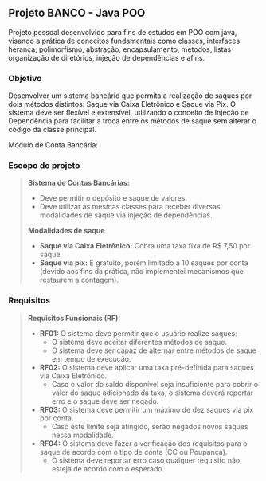 ## Projeto BANCO - Java POO
Projeto pessoal desenvolvido para fins de estudos em POO com java, 
visando a prática de conceitos fundamentais como classes, interfaces
herança, polimorfismo, abstração, encapsulamento, métodos, listas
organização de diretórios, injeção de dependências e afins.

### Objetivo
Desenvolver um sistema bancário que permita a realização de saques 
por dois métodos distintos: Saque via Caixa Eletrônico e Saque via Pix.
O sistema deve ser flexível e extensível, utilizando o conceito de Injeção 
de Dependência para facilitar a troca entre os métodos de saque sem alterar 
o código da classe principal.

Módulo de Conta Bancária:



### Escopo do projeto
> **Sistema de Contas Bancárias:**
> 
> - Deve permitir o depósito e saque de valores.
> - Deve utilizar as mesmas classes para receber diversas modalidades de saque via injeção de dependências.
>
> **Modalidades de saque**
> 
> - **Saque via Caixa Eletrônico:** Cobra uma taxa fixa de R$ 7,50 por saque.
> - **Saque via pix:** É gratuito, porém limitado a 10 saques por conta (devido aos fins da prática, não implementei mecanismos que restaurem a contagem).

### Requisitos

> **Requisitos Funcionais (RF):**
>
> - **RF01:** O sistema deve permitir que o usuário realize saques: 
>   - O sistema deve aceitar diferentes métodos de saque.
>   - O sistema deve ser capaz de alternar entre métodos de saque em tempo de execução.
> - **RF02:** O sistema deve aplicar uma taxa pré-definida para saques via Caixa Eletrônico.
>   - Caso o valor do saldo disponível seja insuficiente para cobrir o valor do saque adicionado da taxa, o sistema deverá reportar erro e o saque deve ser negado.
> - **RF03:** O sistema deve permitir um máximo de dez saques via pix por conta.
>   - Caso este limite seja atingido, serão negados novos saques nessa modalidade.
> - **RF04:** O sistema deve fazer a verificação dos requisitos para o saque de acordo com o tipo de conta (CC ou Poupança).
>   - O sistema deve reportar erro caso qualquer requisito não esteja de acordo com o esperado.



